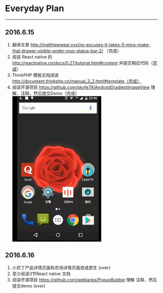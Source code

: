 # Everyday Plan #
******
## 2016.6.15 ##
1. 翻译文章  http://matthewwear.xyz/no-excuses-it-takes-5-mins-make-that-drawer-visible-under-your-status-bar-2/     （完成）
2. 阅读 React native 的 http://reactnative.cn/docs/0.27/tutorial.html#content  并提交相应代码（[完成](https://github.com/adamin1990/LearnReactNative/commit/4b6de4ea9412e873f52c16e129fdf3f1b9760f0a)）
3. ThinkPHP 模板文档阅读 http://document.thinkphp.cn/manual_3_2.html#template（完成）
4. 阅读开源项目 https://github.com/skyfe79/AndroidGradientImageView 理解，注释，然后提交Demo（完成）![](img/gradientimageview.gif)

## 2016.6.16 ##
1. 小农丁产品详情页面和农场详情页面改成原生 (over)
2. 至少阅读3节React native 文档  
3. 阅读开源项目 https://github.com/webianks/PopupBubble  理解 注释，然后提交demo (over)